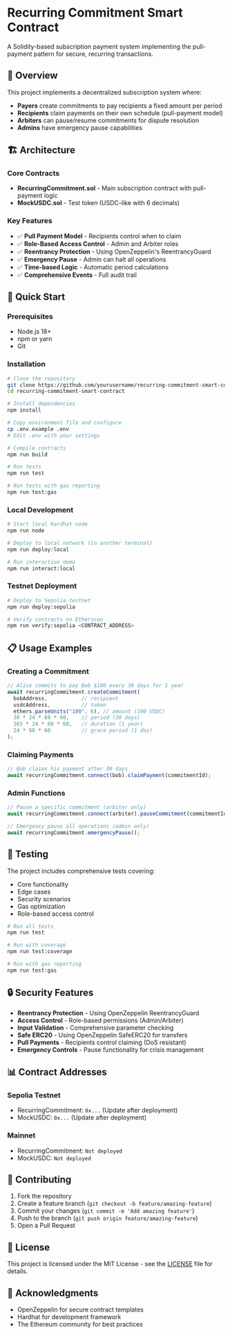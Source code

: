 # Recurring Commitment Smart Contract

A Solidity-based subscription payment system implementing the pull-payment pattern for secure, recurring transactions.

## 🎯 Overview

This project implements a decentralized subscription system where:
- **Payers** create commitments to pay recipients a fixed amount per period
- **Recipients** claim payments on their own schedule (pull-payment model)
- **Arbiters** can pause/resume commitments for dispute resolution
- **Admins** have emergency pause capabilities

## 🏗️ Architecture

### Core Contracts
- **RecurringCommitment.sol** - Main subscription contract with pull-payment logic
- **MockUSDC.sol** - Test token (USDC-like with 6 decimals)

### Key Features
- ✅ **Pull Payment Model** - Recipients control when to claim
- ✅ **Role-Based Access Control** - Admin and Arbiter roles
- ✅ **Reentrancy Protection** - Using OpenZeppelin's ReentrancyGuard
- ✅ **Emergency Pause** - Admin can halt all operations
- ✅ **Time-based Logic** - Automatic period calculations
- ✅ **Comprehensive Events** - Full audit trail

## 🚀 Quick Start

### Prerequisites
- Node.js 18+ 
- npm or yarn
- Git

### Installation
```bash
# Clone the repository
git clone https://github.com/yourusername/recurring-commitment-smart-contract.git
cd recurring-commitment-smart-contract

# Install dependencies
npm install

# Copy environment file and configure
cp .env.example .env
# Edit .env with your settings

# Compile contracts
npm run build

# Run tests
npm run test

# Run tests with gas reporting
npm run test:gas
```

### Local Development
```bash
# Start local Hardhat node
npm run node

# Deploy to local network (in another terminal)
npm run deploy:local

# Run interaction demo
npm run interact:local
```

### Testnet Deployment
```bash
# Deploy to Sepolia testnet
npm run deploy:sepolia

# Verify contracts on Etherscan
npm run verify:sepolia <CONTRACT_ADDRESS>
```

## 📋 Usage Examples

### Creating a Commitment
```javascript
// Alice commits to pay Bob $100 every 30 days for 1 year
await recurringCommitment.createCommitment(
  bobAddress,           // recipient
  usdcAddress,          // token
  ethers.parseUnits("100", 6), // amount (100 USDC)
  30 * 24 * 60 * 60,    // period (30 days)
  365 * 24 * 60 * 60,   // duration (1 year)
  24 * 60 * 60          // grace period (1 day)
);
```

### Claiming Payments
```javascript
// Bob claims his payment after 30 days
await recurringCommitment.connect(bob).claimPayment(commitmentId);
```

### Admin Functions
```javascript
// Pause a specific commitment (arbiter only)
await recurringCommitment.connect(arbiter).pauseCommitment(commitmentId);

// Emergency pause all operations (admin only)
await recurringCommitment.emergencyPause();
```

## 🧪 Testing

The project includes comprehensive tests covering:
- Core functionality
- Edge cases
- Security scenarios
- Gas optimization
- Role-based access control

```bash
# Run all tests
npm run test

# Run with coverage
npm run test:coverage

# Run with gas reporting
npm run test:gas
```

## 🔒 Security Features

- **Reentrancy Protection** - Using OpenZeppelin ReentrancyGuard
- **Access Control** - Role-based permissions (Admin/Arbiter)
- **Input Validation** - Comprehensive parameter checking
- **Safe ERC20** - Using OpenZeppelin SafeERC20 for transfers
- **Pull Payments** - Recipients control claiming (DoS resistant)
- **Emergency Controls** - Pause functionality for crisis management

## 📊 Contract Addresses

### Sepolia Testnet
- RecurringCommitment: `0x...` (Update after deployment)
- MockUSDC: `0x...` (Update after deployment)

### Mainnet
- RecurringCommitment: `Not deployed`
- MockUSDC: `Not deployed`

## 🤝 Contributing

1. Fork the repository
2. Create a feature branch (`git checkout -b feature/amazing-feature`)
3. Commit your changes (`git commit -m 'Add amazing feature'`)
4. Push to the branch (`git push origin feature/amazing-feature`)
5. Open a Pull Request

## 📄 License

This project is licensed under the MIT License - see the [LICENSE](LICENSE) file for details.

## 🙏 Acknowledgments

- OpenZeppelin for secure contract templates
- Hardhat for development framework
- The Ethereum community for best practices